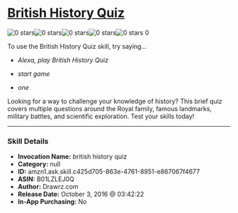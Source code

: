 # [British History Quiz](http://alexa.amazon.com/#skills/amzn1.ask.skill.c425d705-863e-4761-8951-e867067f4677)
![0 stars](../../images/ic_star_border_black_18dp_1x.png)![0 stars](../../images/ic_star_border_black_18dp_1x.png)![0 stars](../../images/ic_star_border_black_18dp_1x.png)![0 stars](../../images/ic_star_border_black_18dp_1x.png)![0 stars](../../images/ic_star_border_black_18dp_1x.png) 0

To use the British History Quiz skill, try saying...

* *Alexa, play British History Quiz*

* *start game*

* *one*

Looking for a way to challenge your knowledge of history?  This brief quiz covers multiple questions around the Royal family, famous landmarks, military battles, and scientific exploration.  Test your skills today!

***

### Skill Details

* **Invocation Name:** british history quiz
* **Category:** null
* **ID:** amzn1.ask.skill.c425d705-863e-4761-8951-e867067f4677
* **ASIN:** B01LZLEJ0Q
* **Author:** Drawrz.com
* **Release Date:** October 3, 2016 @ 03:42:22
* **In-App Purchasing:** No
